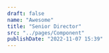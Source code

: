 ```yaml
---
draft: false
name: "Awesome"
title: "Senior Director"
src: "../pages/Component"
publishDate: "2022-11-07 15:39"
---
```

